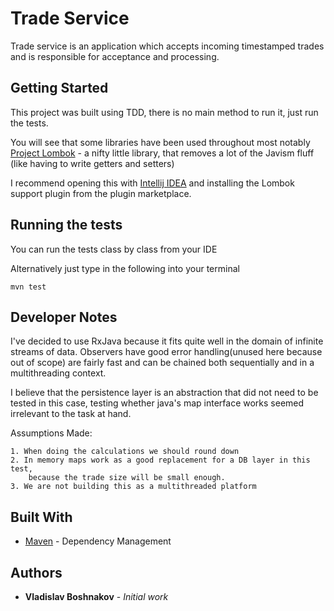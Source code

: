 
# Trade Service

Trade service is an application which accepts incoming timestamped
trades and is responsible for acceptance and processing.

## Getting Started

This project was built using TDD, there is no main method
to run it, just run the tests.

You will see that some libraries have been used throughout
most notably [Project Lombok](https://projectlombok.org/) - a 
nifty little library, that removes a lot of the Javism fluff
(like having to write getters and setters)

I recommend opening this with [Intellij IDEA](https://www.jetbrains.com/idea/) and installing the 
Lombok support plugin from the plugin marketplace.

## Running the tests

You can run the tests class by class from your IDE

Alternatively just type in the following into your terminal
```
mvn test
```

## Developer Notes

I've decided to use RxJava because it fits quite well in the domain of 
infinite streams of data. Observers have good error handling(unused here because out of scope)
are fairly fast and can be chained both sequentially and in a multithreading context.

I believe that the persistence layer is an abstraction that did not need to be tested in this case,
testing whether java's map interface works seemed irrelevant to the task at hand.

Assumptions Made:
```
1. When doing the calculations we should round down
2. In memory maps work as a good replacement for a DB layer in this test,
    because the trade size will be small enough.
3. We are not building this as a multithreaded platform
```
 
## Built With

* [Maven](https://maven.apache.org/) - Dependency Management

## Authors

* **Vladislav Boshnakov** - *Initial work* 

